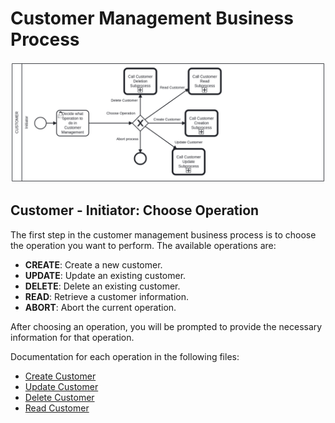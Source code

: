 # Customer Management Business Process <!-- omit in toc -->

![Customer Management](./assets/CustomerManagement.png)

## Customer - Initiator: Choose Operation <!-- omit in toc -->

The first step in the customer management business process is to choose the operation you want to perform. The available operations are:

- **CREATE**: Create a new customer.
- **UPDATE**: Update an existing customer.
- **DELETE**: Delete an existing customer.
- **READ**: Retrieve a customer information.
- **ABORT**: Abort the current operation.

After choosing an operation, you will be prompted to provide the necessary information for that operation.

Documentation for each operation in the following files:

- [Create Customer](customer_creation.md)
- [Update Customer](customer_update.md)
- [Delete Customer](customer_delete.md)
- [Read Customer](customer_read.md)
